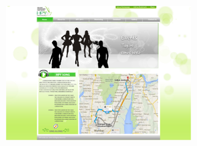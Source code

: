 <img src="https://github.com/kaushikpraveen/PSD-To-Responsive-HTML/blob/master/HPY-Web-Template-with-google-direction-map.jpg">
